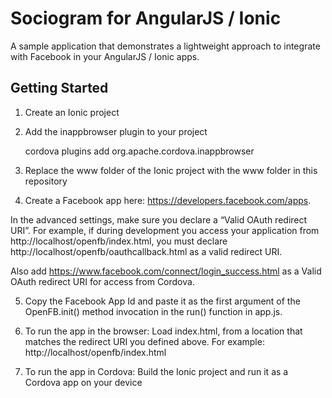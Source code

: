 # Sociogram for AngularJS / Ionic #

A sample application that demonstrates a lightweight approach to integrate with Facebook in your AngularJS / Ionic apps.


## Getting Started ##

1. Create an Ionic project

2. Add the inappbrowser plugin to your project

   cordova plugins add org.apache.cordova.inappbrowser

3. Replace the www folder of the Ionic project with the www folder in this repository

4. Create a Facebook app here: https://developers.facebook.com/apps. 

In the advanced settings, make sure you declare a “Valid OAuth redirect URI”. 
For example, if during development you access your application from http://localhost/openfb/index.html, you must declare http://localhost/openfb/oauthcallback.html as a valid redirect URI. 

Also add https://www.facebook.com/connect/login_success.html as a Valid OAuth redirect URI for access from Cordova.

5. Copy the Facebook App Id and paste it as the first argument of the OpenFB.init() method invocation in the run() function in app.js.

6. To run the app in the browser: Load index.html, from a location that matches the redirect URI you defined above. For example: http://localhost/openfb/index.html

7. To run the app in Cordova: Build the Ionic project and run it as a Cordova app on your device
